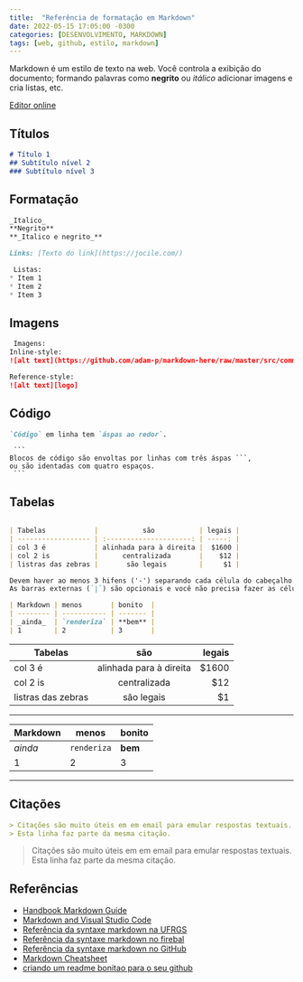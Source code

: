 ```yaml
---
title:  "Referência de formatação em Markdown"
date: 2022-05-15 17:05:00 -0300
categories: [DESENVOLVIMENTO, MARKDOWN]
tags: [web, github, estilo, markdown]
---
```

Markdown é um estilo de texto na web. Você controla a exibição do documento; formando palavras como **negrito** ou _itálico_ adicionar imagens e cria listas, etc.

[Editor online](https://pandao.github.io/editor.md/en.html)

## Títulos

```markdown
# Título 1
## Subtítulo nível 2
### Subtítulo nível 3
```

## Formatação

```markdown
_Italico_
**Negrito**
**_Italico e negrito_**
```

```markdown
Links: [Texto do link](https://jocile.com/)
```

```markdown
 Listas:
* Item 1
* Item 2
* Item 3
```

## Imagens

```markdown
 Imagens:
Inline-style: 
![alt text](https://github.com/adam-p/markdown-here/raw/master/src/common/images/icon48.png "Logo Title Text 1")

Reference-style: 
![alt text][logo]

```

## Código

```markdown
`Código` em linha tem `áspas ao redor`.
 ```

     ```
    Blocos de código são envoltas por linhas com três áspas ```, 
    ou são identadas com quatro espaços.
     ```

## Tabelas

```markdown

| Tabelas            |           são           | legais |
| ------------------ | :---------------------: | -----: |
| col 3 é            | alinhada para à direita |  $1600 |
| col 2 is           |      centralizada       |    $12 |
| listras das zebras |       são legais        |     $1 |

Devem haver ao menos 3 hifens ('-') separando cada célula do cabeçalho.
As barras externas (`|`) são opcionais e você não precisa fazer as células em Markdown estarem bem alinhadas.

| Markdown | menos       | bonito  |
| -------- | ----------- | ------- |
| _ainda_  | `renderiza` | **bem** |
| 1        | 2           | 3       |

```

| Tabelas            |           são           | legais |
| ------------------ | :---------------------: | -----: |
| col 3 é            | alinhada para à direita |  $1600 |
| col 2 is           |      centralizada       |    $12 |
| listras das zebras |       são legais        |     $1 |

---

| Markdown | menos       | bonito  |
| -------- | ----------- | ------- |
| _ainda_  | `renderiza` | **bem** |
| 1        | 2           | 3       |

---

## Citações

```markdown
> Citações são muito úteis em em email para emular respostas textuais.
> Esta linha faz parte da mesma citação.
```

> Citações são muito úteis em em email para emular respostas textuais.
> Esta linha faz parte da mesma citação.

## Referências

* [Handbook Markdown Guide](https://about.gitlab.com/handbook/markdown-guide/)
* [Markdown and Visual Studio Code](https://code.visualstudio.com/docs/languages/markdown)
* [Referência da syntaxe markdown na UFRGS](http://www.if.ufrgs.br/fis01069/sintaxemarkdown.html)
* [Referência da syntaxe markdown no firebal](https://daringfireball.net/projects/markdown/syntax)
* [Referência da syntaxe markdown no GitHub](https://guides.github.com/pdfs/markdown-cheatsheet-online.pdf)
* [Markdown Cheatsheet](https://github.com/adam-p/markdown-here/wiki/Markdown-Cheatsheet)
* [criando um readme bonitao para o seu github](https://digitalinnovation.one/artigos/tutorial-criando-um-readme-bonitao-para-o-seu-github)
